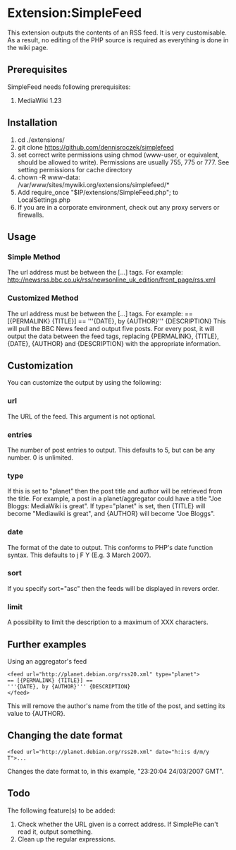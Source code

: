 # Extension:SimpleFeed

This extension outputs the contents of an RSS feed. It is very customisable. As a result, no editing of the PHP source is required as everything is done in the wiki page.

## Prerequisites
SimpleFeed needs following prerequisites:
 1. MediaWiki 1.23

## Installation

 1. cd ./extensions/
 2. git clone https://github.com/dennisroczek/simplefeed
 3. set correct write permissions using chmod (www-user, or equivalent, should be allowed to write). Permissions are usually 755, 775 or 777. See setting permissions for cache directory
   1. chown -R www-data: /var/www/sites/mywiki.org/extensions/simplefeed/*
 4. Add require_once "$IP/extensions/SimpleFeed.php"; to LocalSettings.php
 5. If you are in a corporate environment, check out any proxy servers or firewalls.

## Usage
### Simple Method ###
The url address must be between the <feed>[...]</feed> tags. For example:
<feed>http://newsrss.bbc.co.uk/rss/newsonline_uk_edition/front_page/rss.xml<feed>

### Customized Method ###
The url address must be between the <feed>[...]</feed> tags. For example:
    <feed url="http://newsrss.bbc.co.uk/rss/newsonline_uk_edition/front_page/rss.xml">
    == [{PERMALINK} {TITLE}] ==
    '''{DATE}, by {AUTHOR}'''
    {DESCRIPTION}
    </feed>
This will pull the BBC News feed and output five posts. For every post, it will output the data between the feed tags, replacing {PERMALINK}, {TITLE}, {DATE}, {AUTHOR} and {DESCRIPTION} with the appropriate information.


## Customization

You can customize the output by using the following:
### url
The URL of the feed. This argument is not optional. 
### entries
The number of post entries to output. This defaults to 5, but can be any number. 0 is unlimited.
### type
If this is set to "planet" then the post title and author will be retrieved from the title. For example, a post in a planet/aggregator could have a title "Joe Bloggs: MediaWiki is great". If type="planet" is set, then {TITLE} will become "Mediawiki is great", and {AUTHOR} will become "Joe Bloggs".
### date
The format of the date to output. This conforms to PHP's date function syntax. This defaults to j F Y (E.g. 3 March 2007).
### sort
If you specify sort="asc" then the feeds will be displayed in revers order. 
### limit
A possibility to limit the description to a maximum of XXX characters.

## Further examples
Using an aggregator's feed

	<feed url="http://planet.debian.org/rss20.xml" type="planet">
	== [{PERMALINK} {TITLE}] == 
	'''{DATE}, by {AUTHOR}''' {DESCRIPTION}
	</feed>

This will remove the author's name from the title of the post, and setting its value to {AUTHOR}.

## Changing the date format
    <feed url="http://planet.debian.org/rss20.xml" date="h:i:s d/m/y T">...
Changes the date format to, in this example, "23:20:04 24/03/2007 GMT".

## Todo
The following feature(s) to be added:
1. Check whether the URL given is a correct address. If SimplePie can't read it, output something.
2. Clean up the regular expressions.
